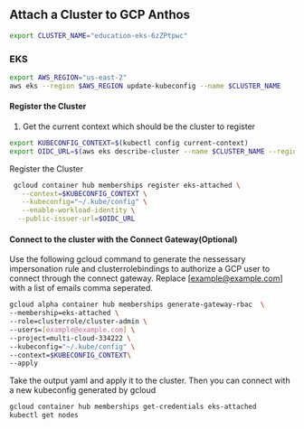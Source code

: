 ## Attach a Cluster to GCP Anthos
```bash
export CLUSTER_NAME="education-eks-6zZPtpwc"


```

###  EKS 
```bash
export AWS_REGION="us-east-2"
aws eks --region $AWS_REGION update-kubeconfig --name $CLUSTER_NAME
```

#### Register the Cluster
1. Get the current context which should be the cluster to register
```bash
export KUBECONFIG_CONTEXT=$(kubectl config current-context) 
export OIDC_URL=$(aws eks describe-cluster --name $CLUSTER_NAME --region $AWS_REGION --query "cluster.identity.oidc.issuer" --output text)
```

Register the Cluster

```bash
 gcloud container hub memberships register eks-attached \
   --context=$KUBECONFIG_CONTEXT \
   --kubeconfig="~/.kube/config" \
   --enable-workload-identity \
  --public-issuer-url=$OIDC_URL
   ```

#### Connect to the cluster with the Connect Gateway(Optional)
Use the following gcloud command to generate the nessessary impersonation rule and clusterrolebindings to authorize a GCP user to connect through the connect gateway. Replace [example@example.com] with a list of emails comma seperated. 

```bash
gcloud alpha container hub memberships generate-gateway-rbac  \
--membership=eks-attached \
--role=clusterrole/cluster-admin \
--users=[example@example.com] \
--project=multi-cloud-334222 \
--kubeconfig="~/.kube/config" \
--context=$KUBECONFIG_CONTEXT\
--apply
```

Take the output yaml and apply it to the cluster. Then you can connect with a new kubeconfig generated by gcloud
```bash
gcloud container hub memberships get-credentials eks-attached
kubectl get nodes
```
